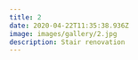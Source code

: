```yaml
---
title: 2
date: 2020-04-22T11:35:38.936Z
image: images/gallery/2.jpg
description: Stair renovation
---
```


